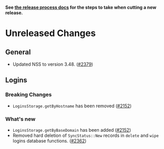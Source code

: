 **See [the release process docs](docs/howtos/cut-a-new-release.md) for the steps to take when cutting a new release.**

# Unreleased Changes

## General

- Updated NSS to version 3.48. ([#2379](https://github.com/mozilla/application-services/issues/2379))

## Logins

### Breaking Changes

- `LoginsStorage.getByHostname` has been removed ([#2152](https://github.com/mozilla/application-services/issues/2152))

### What's new

- `LoginsStorage.getByBaseDomain` has been added ([#2152](https://github.com/mozilla/application-services/issues/2152))
- Removed hard deletion of `SyncStatus::New` records in `delete` and `wipe` logins database functions. ([#2362](https://github.com/mozilla/application-services/pull/2362))
